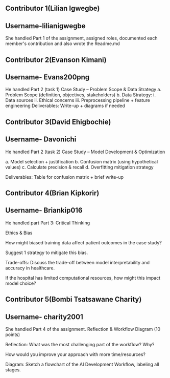 ## Contributor 1(Lilian Igwegbe) 
## Username-lilianigwegbe

She handled Part 1 of the assignment, assigned roles, documented each member's  contribution and also wrote the Readme.md

## Contributor 2(Evanson Kimani)
## Username- Evans200png 

He handled Part 2 (task 1)
Case Study – Problem Scope & Data Strategy 
a. Problem Scope (definition, objectives, stakeholders)
b. Data Strategy:
i. Data sources
ii. Ethical concerns
iii. Preprocessing pipeline + feature engineering
Deliverables: Write-up + diagrams if needed


## Contributor 3(David Ehigbochie)
## Username- Davonichi 

He handled Part 2 (task 2)
Case Study – Model Development & Optimization

a. Model selection + justification
b. Confusion matrix (using hypothetical values)
c. Calculate precision & recall
d. Overfitting mitigation strategy

Deliverables: Table for confusion matrix + brief write-up

## Contributor 4(Brian Kipkorir)
## Username- Briankip016

He handled part Part 3: Critical Thinking 

Ethics & Bias 

How might biased training data affect patient outcomes in the case study?

Suggest 1 strategy to mitigate this bias.

Trade-offs:
Discuss the trade-off between model interpretability and accuracy in healthcare.

If the hospital has limited computational resources, how might this impact model choice?

## Contributor 5(Bombi Tsatsawane Charity) 
## Username- charity2001

She handled Part 4 of the assignment. Reflection & Workflow Diagram (10 points)

Reflection:
What was the most challenging part of the workflow? Why?

How would you improve your approach with more time/resources?

Diagram:
Sketch a flowchart of the AI Development Workflow, labeling all stages.
